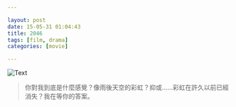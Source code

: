 ```yaml
---

layout: post
date: 15-05-31 01:04:43
title: 2046
tags: [film, drama]
categories: [movie]

---
```


![Text]({{site.url}}/assets/blog_img/2015-05-31-2046/2046.2004.BluRay.720p.DTS.x264-CHD.mkv_20150531_215015.042.png) 

> 你對我到底是什麼感覺？像雨後天空的彩虹？抑或......彩虹在許久以前已經消失？我在等你的答案。